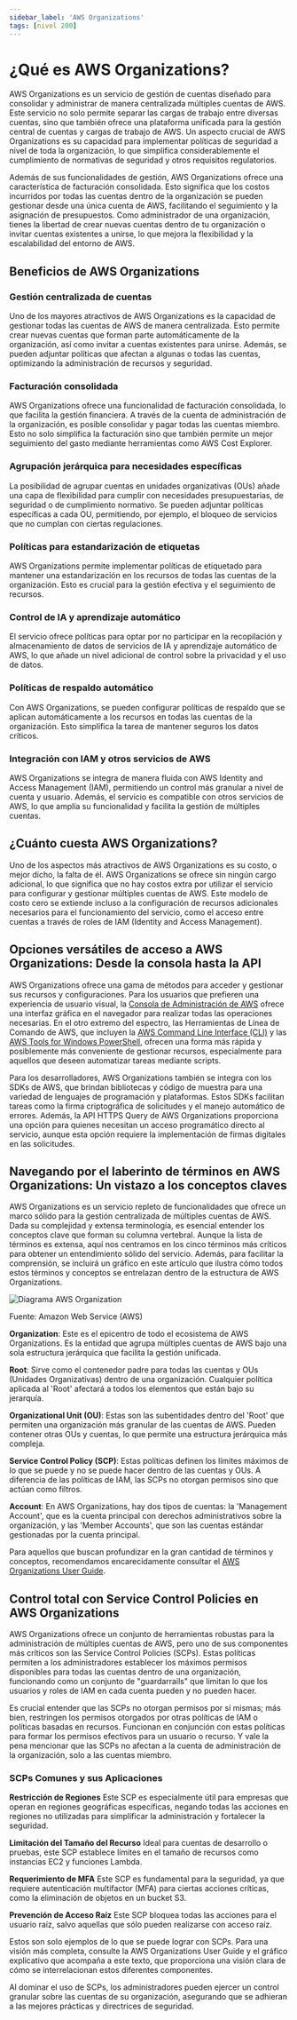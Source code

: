 ```yaml
---
sidebar_label: 'AWS Organizations'
tags: [nivel 200]
---
```


# ¿Qué es AWS Organizations?
AWS Organizations es un servicio de gestión de cuentas diseñado para consolidar y administrar de manera centralizada múltiples cuentas de AWS. Este servicio no solo permite separar las cargas de trabajo entre diversas cuentas, sino que también ofrece una plataforma unificada para la gestión central de cuentas y cargas de trabajo de AWS. Un aspecto crucial de AWS Organizations es su capacidad para implementar políticas de seguridad a nivel de toda la organización, lo que simplifica considerablemente el cumplimiento de normativas de seguridad y otros requisitos regulatorios.

Además de sus funcionalidades de gestión, AWS Organizations ofrece una característica de facturación consolidada. Esto significa que los costos incurridos por todas las cuentas dentro de la organización se pueden gestionar desde una única cuenta de AWS, facilitando el seguimiento y la asignación de presupuestos. Como administrador de una organización, tienes la libertad de crear nuevas cuentas dentro de tu organización o invitar cuentas existentes a unirse, lo que mejora la flexibilidad y la escalabilidad del entorno de AWS.

## Beneficios de AWS Organizations

### Gestión centralizada de cuentas
Uno de los mayores atractivos de AWS Organizations es la capacidad de gestionar todas las cuentas de AWS de manera centralizada. Esto permite crear nuevas cuentas que forman parte automáticamente de la organización, así como invitar a cuentas existentes para unirse. Además, se pueden adjuntar políticas que afectan a algunas o todas las cuentas, optimizando la administración de recursos y seguridad.

### Facturación consolidada 
AWS Organizations ofrece una funcionalidad de facturación consolidada, lo que facilita la gestión financiera. A través de la cuenta de administración de la organización, es posible consolidar y pagar todas las cuentas miembro. Esto no solo simplifica la facturación sino que también permite un mejor seguimiento del gasto mediante herramientas como AWS Cost Explorer.

### Agrupación jerárquica para necesidades específicas
La posibilidad de agrupar cuentas en unidades organizativas (OUs) añade una capa de flexibilidad para cumplir con necesidades presupuestarias, de seguridad o de cumplimiento normativo. Se pueden adjuntar políticas específicas a cada OU, permitiendo, por ejemplo, el bloqueo de servicios que no cumplan con ciertas regulaciones.

### Políticas para estandarización de etiquetas
AWS Organizations permite implementar políticas de etiquetado para mantener una estandarización en los recursos de todas las cuentas de la organización. Esto es crucial para la gestión efectiva y el seguimiento de recursos.

### Control de IA y aprendizaje automático 
El servicio ofrece políticas para optar por no participar en la recopilación y almacenamiento de datos de servicios de IA y aprendizaje automático de AWS, lo que añade un nivel adicional de control sobre la privacidad y el uso de datos.

### Políticas de respaldo automático 
Con AWS Organizations, se pueden configurar políticas de respaldo que se aplican automáticamente a los recursos en todas las cuentas de la organización. Esto simplifica la tarea de mantener seguros los datos críticos.

### Integración con IAM y otros servicios de AWS 
AWS Organizations se integra de manera fluida con AWS Identity and Access Management (IAM), permitiendo un control más granular a nivel de cuenta y usuario. Además, el servicio es compatible con otros servicios de AWS, lo que amplía su funcionalidad y facilita la gestión de múltiples cuentas.

## ¿Cuánto cuesta AWS Organizations?
Uno de los aspectos más atractivos de AWS Organizations es su costo, o mejor dicho, la falta de él. AWS Organizations se ofrece sin ningún cargo adicional, lo que significa que no hay costos extra por utilizar el servicio para configurar y gestionar múltiples cuentas de AWS. Este modelo de costo cero se extiende incluso a la configuración de recursos adicionales necesarios para el funcionamiento del servicio, como el acceso entre cuentas a través de roles de IAM (Identity and Access Management).

## Opciones versátiles de acceso a AWS Organizations: Desde la consola hasta la API
AWS Organizations ofrece una gama de métodos para acceder y gestionar sus recursos y configuraciones. Para los usuarios que prefieren una experiencia de usuario visual, la [Consola de Administración de AWS](https://console.aws.amazon.com/organizations/) ofrece una interfaz gráfica en el navegador para realizar todas las operaciones necesarias. En el otro extremo del espectro, las Herramientas de Línea de Comando de AWS, que incluyen la [AWS Command Line Interface (CLI)](https://aws.amazon.com/cli/) y las [AWS Tools for Windows PowerShell](https://aws.amazon.com/powershell/), ofrecen una forma más rápida y posiblemente más conveniente de gestionar recursos, especialmente para aquellos que deseen automatizar tareas mediante scripts.

Para los desarrolladores, AWS Organizations también se integra con los SDKs de AWS, que brindan bibliotecas y código de muestra para una variedad de lenguajes de programación y plataformas. Estos SDKs facilitan tareas como la firma criptográfica de solicitudes y el manejo automático de errores. Además, la API HTTPS Query de AWS Organizations proporciona una opción para quienes necesitan un acceso programático directo al servicio, aunque esta opción requiere la implementación de firmas digitales en las solicitudes.

## Navegando por el laberinto de términos en AWS Organizations: Un vistazo a los conceptos claves
AWS Organizations es un servicio repleto de funcionalidades que ofrece un marco sólido para la gestión centralizada de múltiples cuentas de AWS. Dada su complejidad y extensa terminología, es esencial entender los conceptos clave que forman su columna vertebral. Aunque la lista de términos es extensa, aquí nos centramos en los cinco términos más críticos para obtener un entendimiento sólido del servicio. Además, para facilitar la comprensión, se incluirá un gráfico en este artículo que ilustra cómo todos estos términos y conceptos se entrelazan dentro de la estructura de AWS Organizations.


![Diagrama AWS Organization](./img/image0.png)

Fuente: Amazon Web Service (AWS)

**Organization**: Este es el epicentro de todo el ecosistema de AWS Organizations. Es la entidad que agrupa múltiples cuentas de AWS bajo una sola estructura jerárquica que facilita la gestión unificada.

**Root**: Sirve como el contenedor padre para todas las cuentas y OUs (Unidades Organizativas) dentro de una organización. Cualquier política aplicada al 'Root' afectará a todos los elementos que están bajo su jerarquía.

**Organizational Unit (OU)**: Estas son las subentidades dentro del 'Root' que permiten una organización más granular de las cuentas de AWS. Pueden contener otras OUs y cuentas, lo que permite una estructura jerárquica más compleja.

**Service Control Policy (SCP)**: Estas políticas definen los límites máximos de lo que se puede y no se puede hacer dentro de las cuentas y OUs. A diferencia de las políticas de IAM, las SCPs no otorgan permisos sino que actúan como filtros.

**Account**: En AWS Organizations, hay dos tipos de cuentas: la 'Management Account', que es la cuenta principal con derechos administrativos sobre la organización, y las 'Member Accounts', que son las cuentas estándar gestionadas por la cuenta principal.

Para aquellos que buscan profundizar en la gran cantidad de términos y conceptos, recomendamos encarecidamente consultar el [AWS Organizations User Guide](https://docs.aws.amazon.com/organizations/latest/userguide/orgs_introduction.html). 

## Control total con Service Control Policies en AWS Organizations
AWS Organizations ofrece un conjunto de herramientas robustas para la administración de múltiples cuentas de AWS, pero uno de sus componentes más críticos son las Service Control Policies (SCPs). Estas políticas permiten a los administradores establecer los máximos permisos disponibles para todas las cuentas dentro de una organización, funcionando como un conjunto de "guardarrails" que limitan lo que los usuarios y roles de IAM en cada cuenta pueden y no pueden hacer.

Es crucial entender que las SCPs no otorgan permisos por sí mismas; más bien, restringen los permisos otorgados por otras políticas de IAM o políticas basadas en recursos. Funcionan en conjunción con estas políticas para formar los permisos efectivos para un usuario o recurso. Y vale la pena mencionar que las SCPs no afectan a la cuenta de administración de la organización, solo a las cuentas miembro.

### SCPs Comunes y sus Aplicaciones

**Restricción de Regiones**
Este SCP es especialmente útil para empresas que operan en regiones geográficas específicas, negando todas las acciones en regiones no utilizadas para simplificar la administración y fortalecer la seguridad.

**Limitación del Tamaño del Recurso**
Ideal para cuentas de desarrollo o pruebas, este SCP establece límites en el tamaño de recursos como instancias EC2 y funciones Lambda.

**Requerimiento de MFA**
Este SCP es fundamental para la seguridad, ya que requiere autenticación multifactor (MFA) para ciertas acciones críticas, como la eliminación de objetos en un bucket S3.

**Prevención de Acceso Raíz**
Este SCP bloquea todas las acciones para el usuario raíz, salvo aquellas que sólo pueden realizarse con acceso raíz.

Estos son solo ejemplos de lo que se puede lograr con SCPs. Para una visión más completa, consulte la AWS Organizations User Guide y el gráfico explicativo que acompaña a este texto, que proporciona una visión clara de cómo se interrelacionan estos diferentes componentes.

Al dominar el uso de SCPs, los administradores pueden ejercer un control granular sobre las cuentas de su organización, asegurando que se adhieran a las mejores prácticas y directrices de seguridad.



